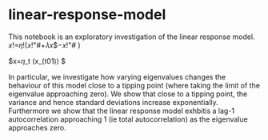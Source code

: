 # linear-response-model

This notebook is an exploratory investigation of the linear response model.
𝑥!=𝜂!(𝑥!"#+𝜆𝑥$−𝑥!"# )

$x=𝜂_t (x_(t01)) $

In particular, we investigate how varying eigenvalues changes the behaviour of this model close to a tipping point (where taking the limit of the eigenvalue approaching zero). We show that close to a tipping point, the variance and hence standard deviations increase exponentially. Furthermore we show that the linear response model exhbitis a lag-1 autocorrelation approaching 1 (ie total autocorrelation) as the eigenvalue approaches zero.
